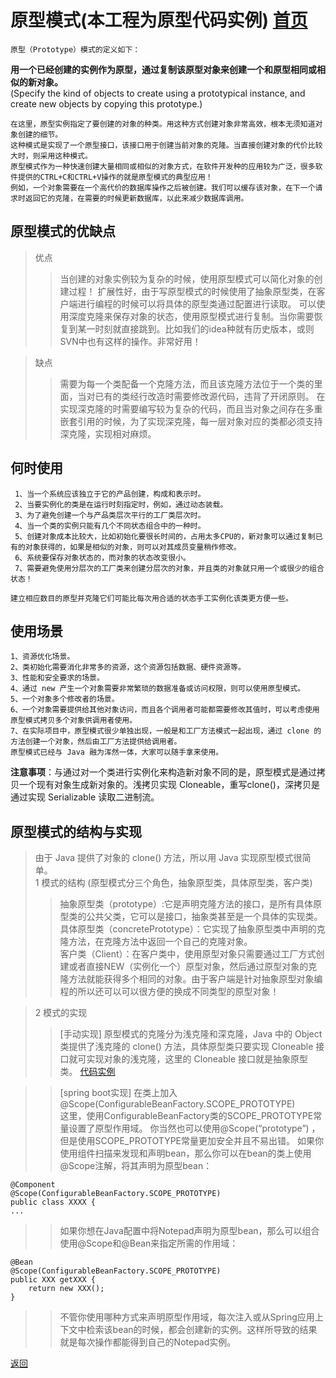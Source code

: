 # 原型模式(本工程为原型代码实例)	[首页](../../README.md)
	原型（Prototype）模式的定义如下：
	
**用一个已经创建的实例作为原型，通过复制该原型对象来创建一个和原型相同或相似的新对象。**<br>
(Specify the kind of objects to create using a prototypical instance, and create new objects by copying this prototype.)

	在这里，原型实例指定了要创建的对象的种类。用这种方式创建对象非常高效，根本无须知道对象创建的细节。
	这种模式是实现了一个原型接口，该接口用于创建当前对象的克隆。当直接创建对象的代价比较大时，则采用这种模式。
	原型模式作为一种快速创建大量相同或相似的对象方式，在软件开发种的应用较为广泛，很多软件提供的CTRL+C和CTRL+V操作的就是原型模式的典型应用！
	例如，一个对象需要在一个高代价的数据库操作之后被创建。我们可以缓存该对象，在下一个请求时返回它的克隆，在需要的时候更新数据库，以此来减少数据库调用。

## 原型模式的优缺点
>优点
>>当创建的对象实例较为复杂的时候，使用原型模式可以简化对象的创建过程！
扩展性好，由于写原型模式的时候使用了抽象原型类，在客户端进行编程的时候可以将具体的原型类通过配置进行读取。
可以使用深度克隆来保存对象的状态，使用原型模式进行复制。当你需要恢复到某一时刻就直接跳到。比如我们的idea种就有历史版本，或则SVN中也有这样的操作。非常好用！

>缺点
>>需要为每一个类配备一个克隆方法，而且该克隆方法位于一个类的里面，当对已有的类经行改造时需要修改源代码，违背了开闭原则。
在实现深克隆的时需要编写较为复杂的代码，而且当对象之间存在多重嵌套引用的时候，为了实现深克隆，每一层对象对应的类都必须支持深克隆，实现相对麻烦。

## 何时使用
	 1、当一个系统应该独立于它的产品创建，构成和表示时。
	 2、当要实例化的类是在运行时刻指定时，例如，通过动态装载。 
	 3、为了避免创建一个与产品类层次平行的工厂类层次时。 
	 4、当一个类的实例只能有几个不同状态组合中的一种时。
	 5、创建对象成本比较大，比如初始化要很长时间的，占用太多CPU的，新对象可以通过复制已有的对象获得的，如果是相似的对象，则可以对其成员变量稍作修改。
	 6、系统要保存对象状态的，而对象的状态改变很小。
	 7、需要避免使用分层次的工厂类来创建分层次的对象，并且类的对象就只用一个或很少的组合状态！
	 
    建立相应数目的原型并克隆它们可能比每次用合适的状态手工实例化该类更方便一些。

## 使用场景
	1、资源优化场景。
	2、类初始化需要消化非常多的资源，这个资源包括数据、硬件资源等。 
	3、性能和安全要求的场景。 
	4、通过 new 产生一个对象需要非常繁琐的数据准备或访问权限，则可以使用原型模式。 
	5、一个对象多个修改者的场景。 
	6、一个对象需要提供给其他对象访问，而且各个调用者可能都需要修改其值时，可以考虑使用原型模式拷贝多个对象供调用者使用。 
	7、在实际项目中，原型模式很少单独出现，一般是和工厂方法模式一起出现，通过 clone 的方法创建一个对象，然后由工厂方法提供给调用者。
	原型模式已经与 Java 融为浑然一体，大家可以随手拿来使用。

**注意事项**：与通过对一个类进行实例化来构造新对象不同的是，原型模式是通过拷贝一个现有对象生成新对象的。浅拷贝实现 Cloneable，重写clone()，深拷贝是通过实现 Serializable 读取二进制流。

## 原型模式的结构与实现
> 由于 Java 提供了对象的 clone() 方法，所以用 Java 实现原型模式很简单。<br>
> 1 模式的结构 (原型模式分三个角色，抽象原型类，具体原型类，客户类)<br>
>> 抽象原型类（prototype）:它是声明克隆方法的接口，是所有具体原型类的公共父类，它可以是接口，抽象类甚至是一个具体的实现类。<br>
>> 具体原型类（concretePrototype）：它实现了抽象原型类中声明的克隆方法，在克隆方法中返回一个自己的克隆对象。<br>
>> 客户类（Client）：在客户类中，使用原型对象只需要通过工厂方式创建或者直接NEW（实例化一个）原型对象，然后通过原型对象的克隆方法就能获得多个相同的对象。由于客户端是针对抽象原型对象编程的所以还可以可以很方便的换成不同类型的原型对象！<p>

> 2 模式的实现<br>
>> [手动实现] 原型模式的克隆分为浅克隆和深克隆，Java 中的 Object 类提供了浅克隆的 clone() 方法，具体原型类只要实现 Cloneable 接口就可实现对象的浅克隆，这里的 Cloneable 接口就是抽象原型类。	[代码实例]()

>> [spring boot实现]  在类上加入  @Scope(ConfigurableBeanFactory.SCOPE_PROTOTYPE) <br>
这里，使用ConfigurableBeanFactory类的SCOPE_PROTOTYPE常量设置了原型作用域。
你当然也可以使用@Scope(“prototype”) ，但是使用SCOPE_PROTOTYPE常量更加安全并且不易出错。
如果你使用组件扫描来发现和声明bean，那么你可以在bean的类上使用@Scope注解，将其声明为原型bean：
>>
	@Component
	@Scope(ConfigurableBeanFactory.SCOPE_PROTOTYPE)
	public class XXXX {
	... 
	
>> 如果你想在Java配置中将Notepad声明为原型bean，那么可以组合使用@Scope和@Bean来指定所需的作用域：
>>
	@Bean
	@Scope(ConfigurableBeanFactory.SCOPE_PROTOTYPE)
	public XXX getXXX {
		return new XXX();
	}

>> 不管你使用哪种方式来声明原型作用域，每次注入或从Spring应用上下文中检索该bean的时候，都会创建新的实例。这样所导致的结果就是每次操作都能得到自己的Notepad实例。

[返回](../../README.md)
